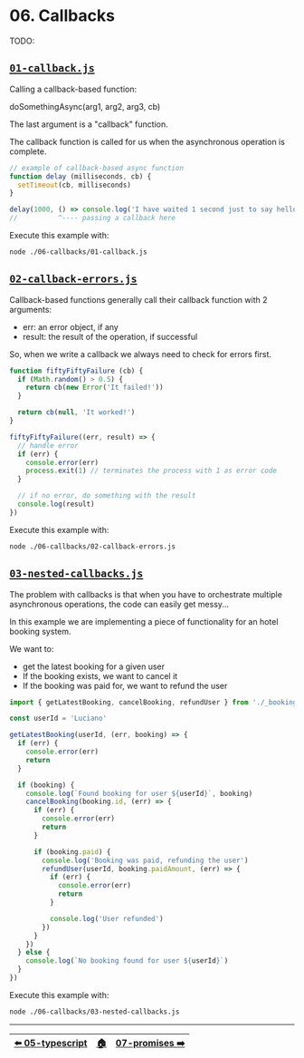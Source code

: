<!-- ⚠️ FILE AUTOMATICALLY GENERATED. PLEASE DO NOT EDIT. CHANGE README.md.tpl INSTEAD! ⚠️  -->

# 06. Callbacks

TODO:


## [`01-callback.js`](./01-callback.js)

Calling a callback-based function:

doSomethingAsync(arg1, arg2, arg3, cb)

The last argument is a "callback" function.

The callback function is called for us when the asynchronous operation is complete.

```js
// example of callback-based async function
function delay (milliseconds, cb) {
  setTimeout(cb, milliseconds)
}

delay(1000, () => console.log('I have waited 1 second just to say hello!'))
//          ^---- passing a callback here
```

Execute this example with:

```bash
node ./06-callbacks/01-callback.js
```


## [`02-callback-errors.js`](./02-callback-errors.js)

Callback-based functions generally call their callback function with 2 arguments:

  - err: an error object, if any
  - result: the result of the operation, if successful

So, when we write a callback we always need to check for errors first.

```js
function fiftyFiftyFailure (cb) {
  if (Math.random() > 0.5) {
    return cb(new Error('It failed!'))
  }

  return cb(null, 'It worked!')
}

fiftyFiftyFailure((err, result) => {
  // handle error
  if (err) {
    console.error(err)
    process.exit(1) // terminates the process with 1 as error code
  }

  // if no error, do something with the result
  console.log(result)
})
```

Execute this example with:

```bash
node ./06-callbacks/02-callback-errors.js
```


## [`03-nested-callbacks.js`](./03-nested-callbacks.js)

The problem with callbacks is that when you have to orchestrate multiple asynchronous operations, the code
can easily get messy...

In this example we are implementing a piece of functionality for an hotel booking system.

We want to:
  - get the latest booking for a given user
  - If the booking exists, we want to cancel it
  - If the booking was paid for, we want to refund the user

```js
import { getLatestBooking, cancelBooking, refundUser } from './_booking-utils.js'

const userId = 'Luciano'

getLatestBooking(userId, (err, booking) => {
  if (err) {
    console.error(err)
    return
  }

  if (booking) {
    console.log(`Found booking for user ${userId}`, booking)
    cancelBooking(booking.id, (err) => {
      if (err) {
        console.error(err)
        return
      }

      if (booking.paid) {
        console.log('Booking was paid, refunding the user')
        refundUser(userId, booking.paidAmount, (err) => {
          if (err) {
            console.error(err)
            return
          }

          console.log('User refunded')
        })
      }
    })
  } else {
    console.log(`No booking found for user ${userId}`)
  }
})
```

Execute this example with:

```bash
node ./06-callbacks/03-nested-callbacks.js
```


---


| [⬅️ 05-typescript](/05-typescript/README.md) | [🏠](/README.md) | [07-promises ➡️](/07-promises/README.md) |
|:--------------------------------------------|:---------------:|----------------------------------------:|

